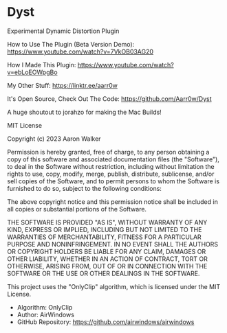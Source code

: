 # Dyst
Experimental Dynamic Distortion Plugin

How to Use The Plugin (Beta Version Demo): 
https://www.youtube.com/watch?v=7VkOB03AG20

How I Made This Plugin: 
https://www.youtube.com/watch?v=ebLoEOWpgBo

My Other Stuff:
https://linktr.ee/aarr0w

It's Open Source, Check Out The Code:
https://github.com/Aarr0w/Dyst



A huge shoutout to jorahzo for making the Mac Builds! 

MIT License

Copyright (c) 2023 Aaron Walker

Permission is hereby granted, free of charge, to any person obtaining a copy
of this software and associated documentation files (the "Software"), to deal
in the Software without restriction, including without limitation the rights
to use, copy, modify, merge, publish, distribute, sublicense, and/or sell
copies of the Software, and to permit persons to whom the Software is
furnished to do so, subject to the following conditions:

The above copyright notice and this permission notice shall be included in all
copies or substantial portions of the Software.

THE SOFTWARE IS PROVIDED "AS IS", WITHOUT WARRANTY OF ANY KIND, EXPRESS OR
IMPLIED, INCLUDING BUT NOT LIMITED TO THE WARRANTIES OF MERCHANTABILITY,
FITNESS FOR A PARTICULAR PURPOSE AND NONINFRINGEMENT. IN NO EVENT SHALL THE
AUTHORS OR COPYRIGHT HOLDERS BE LIABLE FOR ANY CLAIM, DAMAGES OR OTHER
LIABILITY, WHETHER IN AN ACTION OF CONTRACT, TORT OR OTHERWISE, ARISING FROM,
OUT OF OR IN CONNECTION WITH THE SOFTWARE OR THE USE OR OTHER DEALINGS IN THE
SOFTWARE.



This project uses the "OnlyClip" algorithm, which is licensed under the MIT License.
- Algorithm: OnlyClip
- Author: AirWindows
- GitHub Repository: https://github.com/airwindows/airwindows 
